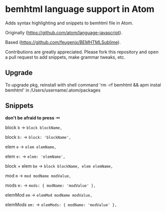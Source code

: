 # bemhtml language support in Atom

Adds syntax highlighting and snippets to bemhtml file in Atom.

Originally (https://github.com/atom/language-javascript).

Based (https://github.com/feugenix/BEMHTMLSublime).

Contributions are greatly appreciated. Please fork this repository and open a
pull request to add snippets, make grammar tweaks, etc.

## Upgrade

To upgrade pkg, reinstall with shell command 'rm -rf bemhtml && apm instal bemhtml' in /Users/username/.atom/packages

## Snippets
**don't be afraid to press ⇥**

block
    `b` -> `block blockName,`

block
    `b:` -> `block: 'blockName',`

elem
    `e` -> `elem elemName,`

elem
    `e:` -> `elem: 'elemName',`

block + elem
    `be` -> `block blockName, elem elemName,`

mod
    `m` -> `mod modName modValue,`

mods
    `m:` -> `mods: { modName: 'modValue' },`

elemMod
    `em` -> `elemMod modName modValue,`

elemMods
    `em:` -> `elemMods: { modName: 'modValue' },`
